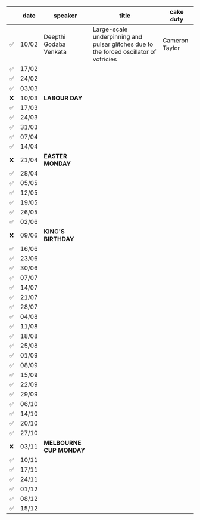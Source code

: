|       | date  | speaker                       | title                         | cake duty                     |
| ----- | ----- | ----------------------------- | ----------------------------- | ----------------------------- |
| ✅    | 10/02 | Deepthi Godaba Venkata        | Large-scale underpinning and pulsar glitches due to the forced oscillator of votricies | Cameron Taylor                |
| ✅    | 17/02 |                               |                               |                               |
| ✅    | 24/02 |                               |                               |                               |
| ✅    | 03/03 |                               |                               |                               |
| ❌    | 10/03 | **LABOUR DAY**                |                               |                               |
| ✅    | 17/03 |                               |                               |                               |
| ✅    | 24/03 |                               |                               |                               |
| ✅    | 31/03 |                               |                               |                               |
| ✅    | 07/04 |                               |                               |                               |
| ✅    | 14/04 |                               |                               |                               |
| ❌    | 21/04 | **EASTER MONDAY**             |                               |                               |
| ✅    | 28/04 |                               |                               |                               |
| ✅    | 05/05 |                               |                               |                               |
| ✅    | 12/05 |                               |                               |                               |
| ✅    | 19/05 |                               |                               |                               |
| ✅    | 26/05 |                               |                               |                               |
| ✅    | 02/06 |                               |                               |                               |
| ❌    | 09/06 | **KING'S BIRTHDAY**           |                               |                               |
| ✅    | 16/06 |                               |                               |                               |
| ✅    | 23/06 |                               |                               |                               |
| ✅    | 30/06 |                               |                               |                               |
| ✅    | 07/07 |                               |                               |                               |
| ✅    | 14/07 |                               |                               |                               |
| ✅    | 21/07 |                               |                               |                               |
| ✅    | 28/07 |                               |                               |                               |
| ✅    | 04/08 |                               |                               |                               |
| ✅    | 11/08 |                               |                               |                               |
| ✅    | 18/08 |                               |                               |                               |
| ✅    | 25/08 |                               |                               |                               |
| ✅    | 01/09 |                               |                               |                               |
| ✅    | 08/09 |                               |                               |                               |
| ✅    | 15/09 |                               |                               |                               |
| ✅    | 22/09 |                               |                               |                               |
| ✅    | 29/09 |                               |                               |                               |
| ✅    | 06/10 |                               |                               |                               |
| ✅    | 14/10 |                               |                               |                               |
| ✅    | 20/10 |                               |                               |                               |
| ✅    | 27/10 |                               |                               |                               |
| ❌    | 03/11 | **MELBOURNE CUP MONDAY**      |                               |                               |
| ✅    | 10/11 |                               |                               |                               |
| ✅    | 17/11 |                               |                               |                               |
| ✅    | 24/11 |                               |                               |                               |
| ✅    | 01/12 |                               |                               |                               |
| ✅    | 08/12 |                               |                               |                               |
| ✅    | 15/12 |                               |                               |                               |
